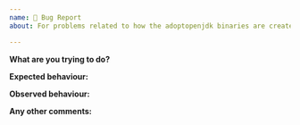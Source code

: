 ```yaml
---
name: 🐛 Bug Report
about: For problems related to how the adoptopenjdk binaries are created or published

---
```


**What are you trying to do?**

**Expected behaviour:**

**Observed behaviour:**

**Any other comments:**